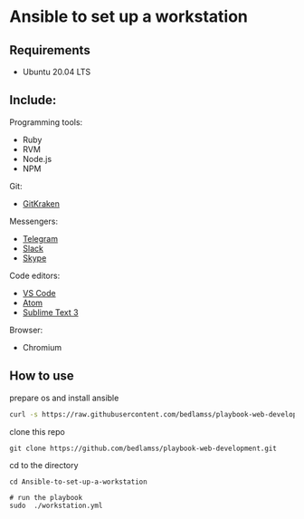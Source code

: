 # Ansible to set up a workstation

## Requirements

-  Ubuntu 20.04 LTS

## Include:

Programming tools:

- Ruby
- RVM
- Node.js
- NPM



Git:

- [GitKraken](https://www.gitkraken.com)



Messengers:

- [Telegram](https://telegram.org)
- [Slack](https://slack.com)
- [Skype](https://www.skype.com)



Code editors:

- [VS Code](https://code.visualstudio.com)
- [Atom](https://atom.io)
- [Sublime Text 3](https://www.sublimetext.com/3)



Browser:

- Chromium



## How to use

  prepare os and install ansible

```bash
curl -s https://raw.githubusercontent.com/bedlamss/playbook-web-development/master/prepare_system.sh | /bin/bash
```

clone this repo

`git clone https://github.com/bedlamss/playbook-web-development.git`

cd to the directory

`cd Ansible-to-set-up-a-workstation`

```
# run the playbook
sudo  ./workstation.yml
```

